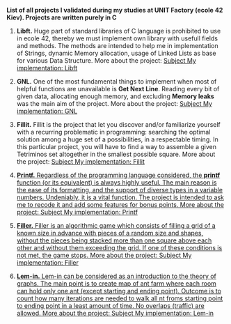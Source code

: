 **List of all projects I validated during my studies at UNIT Factory (ecole 42 Kiev). Projects are written purely in C**
1) **Libft.**
  Huge part of standard libraries of C language is prohibited to use in ecole 42, thereby we must implement own library with   usefull fields and methods. The methods are intended to help me in implementation of Strings, dynamic Memory allocation,     usage of Linked Lists as base for various Data Structure.
  More about the project: <a href="https://github.com/sakenism/Unit/blob/master/libft/libft.en.pdf" target="_blank">Subject
  My implementation: <a href="https://github.com/sakenism/Unit/tree/master/libft" target="_blank">Libft</a>
  
2) **GNL.**
  One of the most fundamental things to implement when most of helpful functions are unavailable is **Get Next Line**.         Reading   every bit of given data, allocating enough memory, and excluding **Memory leaks** was the main aim of the           project.
  More about the project: <a href="https://github.com/sakenism/Unit/blob/master/gnl/get_next_line.en.pdf" target="_blank">Subject
  My implementation: <a href="https://github.com/sakenism/Unit/tree/master/gnl" target="_blank">GNL</a> 

3) **Fillit.**
  Fillit is the project that let you discover and/or familiarize yourself with a recurring problematic in programming:         searching the optimal solution among a huge set of a possibilities, in a respectable timing. In this particular project,
  you will have to find a way to assemble a given Tetriminos set altogether in the smallest possible square.
  More about the project: <a href="https://github.com/sakenism/Unit/blob/master/fillit/fillit.en.pdf" target="_blank">Subject
  My implementation: <a href="https://github.com/sakenism/Unit/tree/master/fillit" target="_blank">Fillit
4) **Printf.**
  Regardless of the programming language considered, the **printf** function (or its equivalent) is always highly useful. The   main reason is the ease of its formatting, and the support of diverse types in a variable numbers. Undeniably, it is a       vital   function. The project is intended to ask me to recode it and add some features for bonus points.
  More about the project: <a href="https://github.com/sakenism/Unit/blob/master/ft_printf/ft_printf.en.pdf" target="_blank">Subject
  My implementation: <a href="https://github.com/sakenism/Unit/tree/master/ft_printf" target="_blank">Printf
5) **Filler.**
  Filler is an algorithmic game which consists of filling a grid of a known size in advance with pieces of a random size and   shapes, without the pieces being stacked more than one square above each other and without them exceeding the grid. If one   of these conditions is not met, the game stops.
  More about the project: <a href="https://github.com/sakenism/Unit/blob/master/filler/filler.en.pdf" target="_blank">Subject
  My implementation: <a href="https://github.com/sakenism/Unit/tree/master/filler" target="_blank">Filler
6) **Lem-in.**
  Lem-in can be considered as an introduction to the theory of graphs. The main point is to create map of ant farm where each   room can hold only one ant (except starting and ending point). Outcome is to count how many iterations are needed to walk     all nt froms starting point to ending point in a least amount of time. No overlaps (traffic) are allowed.
  More about the project: <a href="https://github.com/sakenism/Unit/blob/master/lem_in/lem-in.en.pdf" target="_blank">Subject
  My implementation: <a href="https://github.com/sakenism/Unit/tree/master/lem_in" target="_blank">Lem-in
